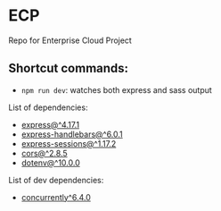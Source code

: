 # ECP
Repo for Enterprise Cloud Project

## Shortcut commands:
* ```npm run dev```: watches both express and sass output

List of dependencies:
* [express@^4.17.1](https://www.npmjs.com/package/express)
* [express-handlebars@^6.0.1](https://www.npmjs.com/package/https://www.npmjs.com/package/express-handlebars)
* [express-sessions@^1.17.2](https://www.npmjs.com/package/https://www.npmjs.com/package/express-sessions)
* [cors@^2.8.5](https://www.npmjs.com/package/cors)
* [dotenv@^10.0.0](https://www.npmjs.com/package/dotenv)

List of dev dependencies:
* [concurrently^6.4.0](https://www.npmjs.com/package/dotenv)